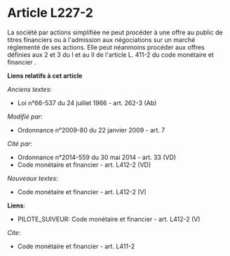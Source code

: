 # Article L227-2

La société par actions simplifiée ne peut procéder à une offre au public de  titres financiers ou à l'admission aux
négociations sur un marché réglementé de  ses actions. Elle peut néanmoins procéder aux offres définies aux 2 et 3 du I et
au 
II de l'article L. 411-2 du code monétaire et  financier
.

**Liens relatifs à cet article**

_Anciens textes_:

  - Loi n°66-537 du 24 juillet 1966 - art. 262-3 (Ab)

_Modifié par_:

  - Ordonnance n°2009-80 du 22 janvier 2009 - art. 7

_Cité par_:

  - Ordonnance n°2014-559 du 30 mai 2014 - art. 33 (VD)
  - Code monétaire et financier - art. L412-2 (VD)

_Nouveaux textes_:

  - Code monétaire et financier - art. L412-2 (V)

**Liens**:

  - PILOTE_SUIVEUR: Code monétaire et financier - art. L412-2 (V)

_Cite_:

  - Code monétaire et financier - art. L411-2

